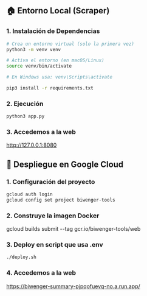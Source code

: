 ## 🏠 Entorno Local (Scraper)
### 1. Instalación de Dependencias
```bash
# Crea un entorno virtual (solo la primera vez)
python3 -m venv venv

# Activa el entorno (en macOS/Linux)
source venv/bin/activate

# En Windows usa: venv\Scripts\activate
```

```bash
pip3 install -r requirements.txt
```

### 2. Ejecución
```bash
python3 app.py
```

### 3. Accedemos a la web
http://127.0.0.1:8080


## 🚀 Despliegue en Google Cloud
### 1. Configuración del proyecto
```bash
gcloud auth login
gcloud config set project biwenger-tools
```

### 2. Construye la imagen Docker
gcloud builds submit --tag gcr.io/biwenger-tools/web

### 3. Deploy en script que usa .env
```bash
./deploy.sh
```

### 4. Accedemos a la web
https://biwenger-summary-pjpqofuevq-no.a.run.app/
